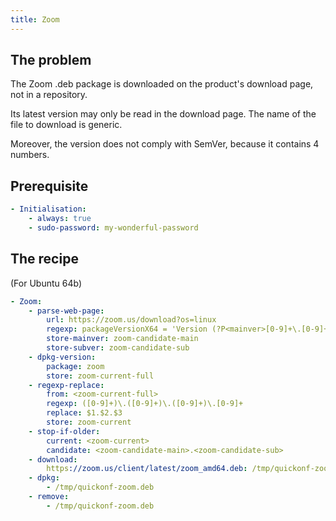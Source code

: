```yaml
---
title: Zoom
---
```


## The problem

The Zoom .deb package is downloaded on the product's download page, not in a repository.

Its latest version may only be read in the download page. The name of the file to download is generic.

Moreover, the version does not comply with SemVer, because it contains 4 numbers.

## Prerequisite

```yaml
- Initialisation:
    - always: true
    - sudo-password: my-wonderful-password
```

## The recipe

(For Ubuntu 64b)

```yaml
- Zoom:
    - parse-web-page:
        url: https://zoom.us/download?os=linux
        regexp: packageVersionX64 = 'Version (?P<mainver>[0-9]+\.[0-9]+)\.[0-9]+ \((?P<subver>[0-9]+)\.[0-9]+\)
        store-mainver: zoom-candidate-main
        store-subver: zoom-candidate-sub
    - dpkg-version:
        package: zoom
        store: zoom-current-full
    - regexp-replace:
        from: <zoom-current-full>
        regexp: ([0-9]+)\.([0-9]+)\.([0-9]+)\.[0-9]+
        replace: $1.$2.$3
        store: zoom-current
    - stop-if-older:
        current: <zoom-current>
        candidate: <zoom-candidate-main>.<zoom-candidate-sub>
    - download:
        https://zoom.us/client/latest/zoom_amd64.deb: /tmp/quickonf-zoom.deb
    - dpkg:
        - /tmp/quickonf-zoom.deb
    - remove:
        - /tmp/quickonf-zoom.deb
```
